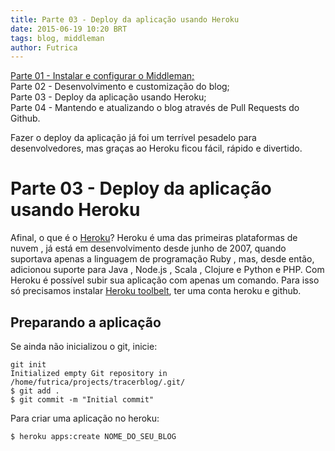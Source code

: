 ```yaml
---
title: Parte 03 - Deploy da aplicação usando Heroku
date: 2015-06-19 10:20 BRT
tags: blog, middleman
author: Futrica
---
```


[Parte 01 - Instalar e configurar o Middleman;](/criando-um-blog-com-middleman-pt1.html)<br />
Parte 02 - Desenvolvimento e customização do blog;<br />
Parte 03 - Deploy da aplicação usando Heroku; <br />
Parte 04 - Mantendo e atualizando o blog através de Pull Requests do Github.<br />

Fazer o deploy da aplicação já foi um terrível pesadelo para desenvolvedores, mas graças ao Heroku ficou fácil, rápido e divertido.

Parte 03 - Deploy da aplicação usando Heroku
=================================================

Afinal, o que é o [Heroku](https://www.heroku.com/)? 
Heroku é uma das primeiras plataformas de nuvem , já está em desenvolvimento desde junho de 2007, quando suportava apenas a linguagem de programação Ruby , mas, desde então, adicionou suporte para Java , Node.js , Scala , Clojure e Python e PHP. Com Heroku é possível subir sua aplicação com apenas um comando.
Para isso só precisamos instalar [Heroku toolbelt](https://toolbelt.heroku.com/), ter uma conta heroku e github.

## Preparando a aplicação

Se ainda não inicializou o git, inicie:

```
git init
Initialized empty Git repository in /home/futrica/projects/tracerblog/.git/
$ git add .
$ git commit -m "Initial commit"
```

Para criar uma aplicação no heroku:

```
$ heroku apps:create NOME_DO_SEU_BLOG
```
